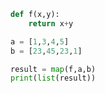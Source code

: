 
<BlogInfo id="989" title="2.map函数传递一个函数两个序列" author="白日梦想猿" pv=0 read_times=0 pre_cost_time="0分5秒" category="高阶函数" tag_list="['高阶函数']" create_time="2020.05.25 13:26:44" update_time="2020.05.25 13:30:14" />

```python
def f(x,y):
    return x+y

a = [1,3,4,5]
b = [23,45,23,1]

result = map(f,a,b)
print(list(result))



```
